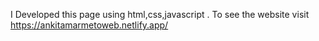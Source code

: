 I Developed this page using html,css,javascript . To see the website visit https://ankitamarmetoweb.netlify.app/
